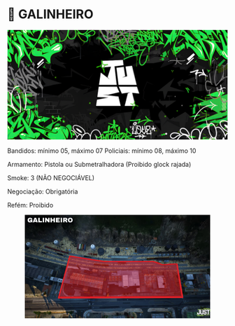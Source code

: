 # 🚧 GALINHEIRO

![](../.gitbook/assets/bannerjust.png)

Bandidos: mínimo 05, máximo 07 Policiais: mínimo 08, máximo 10

Armamento: Pistola ou Submetralhadora (Proibido glock rajada)

Smoke: 3 (NÃO NEGOCIÁVEL)

Negociação: Obrigatória

Refém: Proibido

<figure><img src="../.gitbook/assets/Captura de tela 2025-07-25 213337 (1).png" alt=""><figcaption></figcaption></figure>
